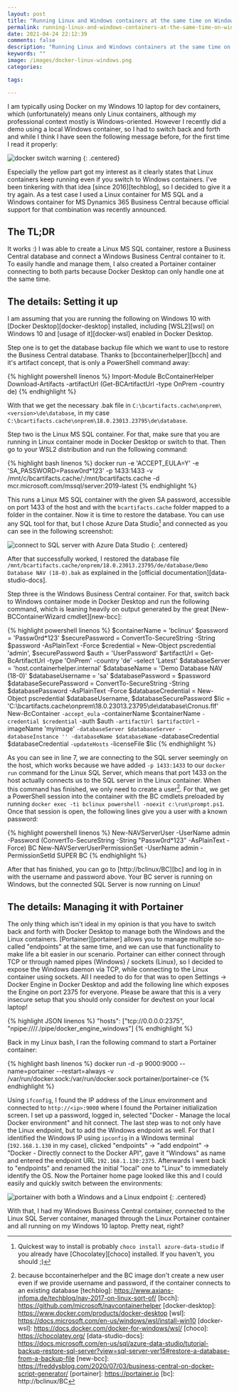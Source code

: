 ```yaml
---
layout: post
title: "Running Linux and Windows containers at the same time on Windows 10"
permalink: running-linux-and-windows-containers-at-the-same-time-on-windows-10
date: 2021-04-24 22:12:39
comments: false
description: "Running Linux and Windows containers at the same time on Windows 10"
keywords: ""
image: /images/docker-linux-windows.png
categories:

tags:

---
```


I am typically using Docker on my Windows 10 laptop for dev containers, which (unfortunately) means only Linux containers, although my professional context mostly is Windows-oriented. However I recently did a demo using a local Windows container, so I had to switch back and forth and while I think I have seen the following message before, for the first time I read it properly:

![docker switch warning](/images/docker-switch-warning.png)
{: .centered}

Especially the yellow part got my interest as it clearly states that Linux containers keep running even if you switch to Windows containers. I've been tinkering with that idea [since 2016][techblog], so I decided to give it a try again. As a test case I used a Linux container for MS SQL and a Windows container for MS Dynamics 365 Business Central because official support for that combination was recently announced.

## The TL;DR
It works :) I was able to create a Linux MS SQL container, restore a Business Central database and connect a Windows Business Central container to it. To easily handle and manage them, I also created a Portainer container connecting to both parts because Docker Desktop can only handle one at the same time.

## The details: Setting it up
I am assuming that you are running the following on Windows 10 with [Docker Desktop][docker-desktop] installed, including [WSL2][wsl] on Windows 10 and [usage of it][docker-wsl] enabled in Docker Desktop.

Step one is to get the database backup file which we want to use to restore the Business Central database. Thanks to [bccontainerhelper][bcch] and it's artifact concept, that is only a PowerShell command away:

{% highlight powershell linenos %}
Import-Module BcContainerHelper
Download-Artifacts -artifactUrl (Get-BCArtifactUrl -type OnPrem -country de)
{% endhighlight %}

With that we get the necessary .bak file in `C:\bcartifacts.cache\onprem\<version>\de\database`, in my case `C:\bcartifacts.cache\onprem\18.0.23013.23795\de\database`.

Step two is the Linux MS SQL container. For that, make sure that you are running in Linux container mode in Docker Desktop or switch to that. Then go to your WSL2 distribution and run the following command:

{% highlight bash linenos %}
docker run -e 'ACCEPT_EULA=Y' -e 'SA_PASSWORD=Passw0rd*123' -p 1433:1433 -v /mnt/c/bcartifacts.cache/:/mnt/bcartifacts.cache -d mcr.microsoft.com/mssql/server:2019-latest
{% endhighlight %}

This runs a Linux MS SQL container with the given SA password, accessible on port 1433 of the host and with the `bcartifacts.cache` folder mapped to a folder in the container. Now it is time to restore the database. You can use any SQL tool for that, but I chose Azure Data Studio[^1] and connected as you can see in the following screenshot:

![connect to SQL server with Azure Data Studio](/images/azure-data-studio-connect.png)
{: .centered}

After that successfully worked, I restored the database file `/mnt/bcartifacts.cache/onprem/18.0.23013.23795/de/database/Demo Database NAV (18-0).bak` as explained in the [official documentation][data-studio-docs].

Step three is the Windows Business Central container. For that, switch back to Windows container mode in Docker Desktop and run the following command, which is leaning heavily on output generated by the great [New-BCContainerWizard cmdlet][new-bcc]:

{% highlight powershell linenos %}
$containerName = 'bclinux'
$password = 'Passw0rd*123'
$securePassword = ConvertTo-SecureString -String $password -AsPlainText -Force
$credential = New-Object pscredential 'admin', $securePassword
$auth = 'UserPassword'
$artifactUrl = Get-BcArtifactUrl -type 'OnPrem' -country 'de' -select 'Latest'
$databaseServer = 'host.containerhelper.internal'
$databaseName = 'Demo Database NAV (18-0)'
$databaseUsername = 'sa'
$databasePassword = $password
$databaseSecurePassword = ConvertTo-SecureString -String $databasePassword -AsPlainText -Force
$databaseCredential = New-Object pscredential $databaseUsername, $databaseSecurePassword
$lic = 'C:\bcartifacts.cache\onprem\18.0.23013.23795\de\database\Cronus.flf'
New-BcContainer `
    -accept_eula `
    -containerName $containerName `
    -credential $credential `
    -auth $auth `
    -artifactUrl $artifactUrl `
    -imageName 'myimage' `
    -databaseServer $databaseServer -databaseInstance '' -databaseName $databaseName `
    -databaseCredential $databaseCredential `
    -updateHosts `
    -licenseFile $lic
{% endhighlight %}

As you can see in line 7, we are connecting to the SQL server seemingly on the host, which works because we have added `-p 1433:1433` to our `docker run` command for the Linux SQL Server, which means that port 1433 on the host actually connects us to the SQL server in the Linux container. When this command has finished, we only need to create a user[^2]. For that, we get a PowerShell session into the container with the BC cmdlets preloaded by running `docker exec -ti bclinux powershell -noexit c:\run\prompt.ps1`. Once that session is open, the following lines give you a user with a known password:

{% highlight powershell linenos %}
New-NAVServerUser -UserName admin -Password (ConvertTo-SecureString -String "Passw0rd*123" -AsPlainText -Force) BC
New-NAVServerUserPermissionSet -UserName admin -PermissionSetId SUPER BC
{% endhighlight %}

After that has finished, you can go to [http://bclinux/BC][bc] and log in in with the username and password above. Your BC server is running on Windows, but the connected SQL Server is now running on Linux!

## The details: Managing it with Portainer
The only thing which isn't ideal in my opinion is that you have to switch back and forth with Docker Desktop to manage both the Windows and the Linux containers. [Portainer][portainer] allows you to manage multiple so-called "endpoints" at the same time, and we can use that functionality to make life a bit easier in our scenario. Portainer can either connect through TCP or through named pipes (Windows) / sockets (Linux), so I decided to expose the Windows daemon via TCP, while connecting to the Linux container using sockets. All I needed to do for that was to open Settings -> Docker Engine in Docker Desktop and add the following line which exposes the Engine on port 2375 for everyone. Please be aware that this is a very insecure setup that you should only consider for dev/test on your local laptop!

{% highlight JSON linenos %}
"hosts": ["tcp://0.0.0.0:2375", "npipe:////./pipe/docker_engine_windows"]
{% endhighlight %}

Back in my Linux bash, I ran the following command to start a Portainer container:

{% highlight bash linenos %}
docker run -d -p 9000:9000 --name=portainer --restart=always -v /var/run/docker.sock:/var/run/docker.sock portainer/portainer-ce
{% endhighlight %}

Using `ifconfig`, I found the IP address of the Linux environment and connected to `http://<ip>:9000` where I found the Portainer initialization screen. I set up a password, logged in, selected "Docker - Manage the local Docker environment" and hit connect. The last step was to not only have the Linux endpoint, but to add the Windows endpoint as well. For that I identified the Windows IP using `ipconfig` in a Windows terminal (`192.168.1.130` in my case), clicked "endpoints" -> "add endpoint" ->  "Docker - Directly connect to the Docker API", gave it "Windows" as name and entered the endpoint URL `192.168.1.130:2375`. Afterwards I went back to "endpoints" and renamed the initial "local" one to "Linux" to immediately identify the OS. Now the Portainer home page looked like this and I could easily and quickly switch between the environments:

![portainer with both a Windows and a Linux endpoint](/images/portainer-linux-windows.png)
{: .centered}

With that, I had my Windows Business Central container, connected to the Linux SQL Server container, managed through the Linux Portainer container and all running on my Windows 10 laptop. Pretty neat, right?

[^1]: Quickest way to install is probably `choco install azure-data-studio` if you already have [Chocolatey][choco] installed. If you haven't, you should ;)
[^2]: because bccontainerhelper and the BC image don't create a new user even if we provide username and password, if the container connects to an existing database
[techblog]: https://www.axians-infoma.de/techblog/nav-2017-on-linux-sort-of/
[bcch]: https://github.com/microsoft/navcontainerhelper
[docker-desktop]: https://www.docker.com/products/docker-desktop
[wsl]: https://docs.microsoft.com/en-us/windows/wsl/install-win10
[docker-wsl]: https://docs.docker.com/docker-for-windows/wsl/
[choco]: https://chocolatey.org/
[data-studio-docs]: https://docs.microsoft.com/en-us/sql/azure-data-studio/tutorial-backup-restore-sql-server?view=sql-server-ver15#restore-a-database-from-a-backup-file
[new-bcc]: https://freddysblog.com/2020/07/03/business-central-on-docker-script-generator/
[portainer]: https://portainer.io
[bc]: http://bclinux/BC
